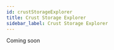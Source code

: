 ```yaml
---
id: crustStorageExplorer
title: Crust Storage Explorer
sidebar_label: Crust Storage Explorer
---
```


Coming soon